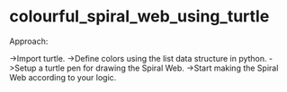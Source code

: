 # colourful_spiral_web_using_turtle


Approach:

->Import turtle.
->Define colors using the list data structure in python.
->Setup a turtle pen for drawing the Spiral Web.
->Start making the Spiral Web according to your logic. 
